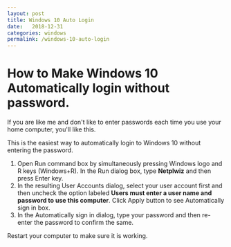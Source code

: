 ```yaml
---
layout: post
title: Windows 10 Auto Login
date:   2018-12-31
categories: windows
permalink: /windows-10-auto-login
---
```

# How to Make Windows 10 Automatically login without password.

If you are like me and don't like to enter passwords each time you use your home computer, you'll like this.

This is the easiest way to automatically login to Windows 10 without entering the password.

1. Open Run command box by simultaneously pressing Windows logo and R keys (Windows+R). In the Run dialog box, type **Netplwiz** and then press Enter key.
2. In the resulting User Accounts dialog, select your user account first and then uncheck the option labeled **Users must enter a user name and password to use this computer**. Click Apply button to see Automatically sign in box.
3. In the Automatically sign in dialog, type your password and then re-enter the password to confirm the same.

Restart your computer to make sure it is working.
